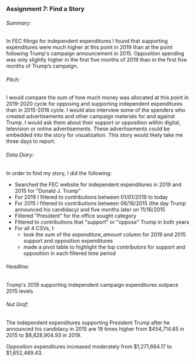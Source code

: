 ### Assignment 7: Find a Story

###### Summary: 
In FEC filings for independent expenditures I found that supporting expenditures were much higher at this point in 2019 than at the point following Trump's campaign announcement in 2015. Opposition spending was only slightly higher in the first five months of 2019 than in the first five months of Trump’s campaign.  

###### Pitch: 
I would compare the sum of how much money was allocated at this point in 2019-2020 cycle for opposing and supporting independent expenditures than in 2015-2016 cycle. I would also interview some of the spenders who created advertisements and other campaign materials for and against Trump. I would ask them about their support or opposition within digital, television or online advertisements. These advertisements could be embedded into the story for visualization. This story would likely take me three days to report. 

###### Data Diary: 
In order to find my story, I did the following: 

- Searched the FEC website for independent expenditures in 2019 and 2015 for "Donald J. Trump"
- For 2019 I filtered to contributions between 01/01/2019 to today
- For 2015 I filtered to contributions between 06/16/2015 (the day Trump announced his candidacy) and five months later on 11/16/2015
- Filtered "President" for the office sought category
- Filtered to contributions that "support" or "oppose" Trump in both years
- For all 4 CSVs, I:
  - took the sum of the *expenditure_amount* column for 2019 and 2015 support and opposition expenditures
  - made a pivot table to highlight the top contributors for support and opposition in each filtered time period 

###### Headline: 

Trump's 2019 supporting independent campaign expenditures outpace 2015 levels

###### Nut Graf:

The independent expenditures supporting President Trump after he announced his candidacy in 2015 are 19 times higher from $454,714.65 in 2015 to $8,828,904.93 in 2019. 

Opposition expenditures increased moderately from $1,271,664.17 to $1,652,489.43.
